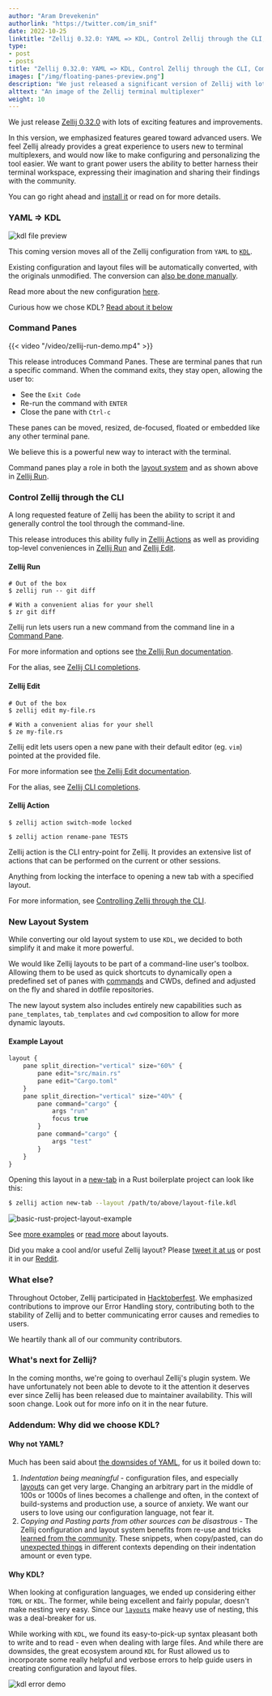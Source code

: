 ```yaml
---
author: "Aram Drevekenin"
authorlink: "https://twitter.com/im_snif"
date: 2022-10-25
linktitle: "Zellij 0.32.0: YAML => KDL, Control Zellij through the CLI, Command Panes and a new Layout System"
type:
- post
- posts
title: "Zellij 0.32.0: YAML => KDL, Control Zellij through the CLI, Command Panes and a new Layout System"
images: ["/img/floating-panes-preview.png"]
description: "We just released a significant version of Zellij with lots of highly anticipated features!"
alttext: "An image of the Zellij terminal multiplexer"
weight: 10
---
```


We just release [Zellij 0.32.0](https://github.com/zellij-org/zellij/releases/tag/v0.32.0) with lots of exciting features and improvements.

In this version, we emphasized features geared toward advanced users. We feel Zellij already provides a great experience to users new to terminal multiplexers, and would now like to make configuring and personalizing the tool easier. We want to grant power users the ability to better harness their terminal workspace, expressing their imagination and sharing their findings with the community.

You can go right ahead and [install it](https://github.com/zellij-org/zellij#how-do-i-install-it) or read on for more details.

### YAML => KDL
![kdl file preview](/img/kdl-file-preview.png)

This coming version moves all of the Zellij configuration from `YAML` to [`KDL`](https://kdl.dev).

Existing configuration and layout files will be automatically converted, with the originals unmodified. The conversion can [also be done manually](/documentation/migrating-yaml-config.html).

Read more about the new configuration [here](/documentation/configuration.html).

Curious how we chose KDL? [Read about it below](#addendum-why-did-we-choose-kdl)

### Command Panes
{{< video "/video/zellij-run-demo.mp4" >}}

This release introduces Command Panes. These are terminal panes that run a specific command. When the command exits, they stay open, allowing the user to:
- See the `Exit Code`
- Re-run the command with `ENTER`
- Close the pane with `Ctrl-c`

These panes can be moved, resized, de-focused, floated or embedded like any other terminal pane.

We believe this is a powerful new way to interact with the terminal.

Command panes play a role in both the [layout system](#new-layout-system) and as shown above in [Zellij Run](#zellij-run).

### Control Zellij through the CLI
A long requested feature of Zellij has been the ability to script it and generally control the tool through the command-line.

This release introduces this ability fully in [Zellij Actions](#zellij-action) as well as providing top-level conveniences in [Zellij Run](#zellij-run) and [Zellij Edit](#zellij-edit).

#### Zellij Run
```
# Out of the box
$ zellij run -- git diff

# With a convenient alias for your shell
$ zr git diff
```
Zellij run lets users run a new command from the command line in a [Command Pane](#command-panes).

For more information and options see [the Zellij Run documentation](/documentation/zellij-run.html).

For the alias, see [Zellij CLI completions](/documentation/controlling-zellij-through-cli.html#completions).

#### Zellij Edit
```
# Out of the box
$ zellij edit my-file.rs

# With a convenient alias for your shell
$ ze my-file.rs
```
Zellij edit lets users open a new pane with their default editor (eg. `vim`) pointed at the provided file.

For more information see [the Zellij Edit documentation](/documentation/zellij-edit.html).

For the alias, see [Zellij CLI completions](/documentation/controlling-zellij-through-cli.html#completions).
#### Zellij Action
```
$ zellij action switch-mode locked

$ zellij action rename-pane TESTS
```

Zellij action is the CLI entry-point for Zellij. It provides an extensive list of actions that can be performed on the current or other sessions.

Anything from locking the interface to opening a new tab with a specified layout.

For more information, see [Controlling Zellij through the CLI](/documentation/controlling-zellij-through-cli.html).


### New Layout System
While converting our old layout system to use `KDL`, we decided to both simplify it and make it more powerful.

We would like Zellij layouts to be part of a command-line user's toolbox. Allowing them to be used as quick shortcuts to dynamically open a predefined set of panes with [commands](#command-panes) and CWDs, defined and adjusted on the fly and shared in dotfile repositories.

The new layout system also includes entirely new capabilities such as `pane_templates`, `tab_templates` and `cwd` composition to allow for more dynamic layouts.

#### Example Layout

```javascript
layout {
    pane split_direction="vertical" size="60%" {
        pane edit="src/main.rs"
        pane edit="Cargo.toml"
    }
    pane split_direction="vertical" size="40%" {
        pane command="cargo" {
            args "run"
            focus true
        }
        pane command="cargo" {
            args "test"
        }
    }
}
```

Opening this layout in a [new-tab](/documentation/cli-actions.html#new-tab) in a Rust boilerplate project can look like this:
```bash
$ zellij action new-tab --layout /path/to/above/layout-file.kdl
```

![basic-rust-project-layout-example](/documentation/img/basic-rust-project-layout.png)

See [more examples](/documentation/layout-examples.html) or [read more](/documentation/layouts.html) about layouts.

Did you make a cool and/or useful Zellij layout? Please [tweet it at us](https://twitter.com/Zellij_dev) or post it in our [Reddit](https://www.reddit.com/r/zellij/).

### What else?
Throughout October, Zellij participated in [Hacktoberfest](https://hacktoberfest.com/). We emphasized contributions to improve our Error Handling story, contributing both to the stability of Zellij and to better communicating error causes and remedies to users.

We heartily thank all of our community contributors.

### What's next for Zellij?
In the coming months, we're going to overhaul Zellij's plugin system. We have unfortunately not been able to devote to it the attention it deserves ever since Zellij has been released due to maintainer availability. This will soon change. Look out for more info on it in the near future.

### Addendum: Why did we choose KDL?
#### Why not YAML?
Much has been said about [the downsides of YAML](https://www.arp242.net/yaml-config.html), for us it boiled down to:
1. *Indentation being meaningful* - configuration files, and especially [layouts](#new-layout-system) can get very large. Changing an arbitrary part in the middle of 100s or 1000s of lines becomes a challenge and often, in the context of build-systems and production use, a source of anxiety. We want our users to love using our configuration language, not fear it.
2. *Copying and Pasting parts from other sources can be disastrous* - The Zellij configuration and layout system benefits from re-use and tricks [learned from the community](https://twitter.com/Zellij_dev). These snippets, when copy/pasted, can do [unexpected things](https://www.tutorialspoint.com/yaml/yaml_indentation_and_separation.htm) in different contexts depending on their indentation amount or even type.

#### Why KDL?
When looking at configuration languages, we ended up considering either `TOML` or `KDL`. The former, while being excellent and fairly popular, doesn't make nesting very easy. Since our [`layouts`](#new-layout-system) make heavy use of nesting, this was a deal-breaker for us.

While working with `KDL`, we found its easy-to-pick-up syntax pleasant both to write and to read - even when dealing with large files. And while there are downsides, the great ecosystem around `KDL` for Rust allowed us to incorporate some really helpful and verbose errors to help guide users in creating configuration and layout files.

![kdl error demo](/img/kdl-error-demo.png)
